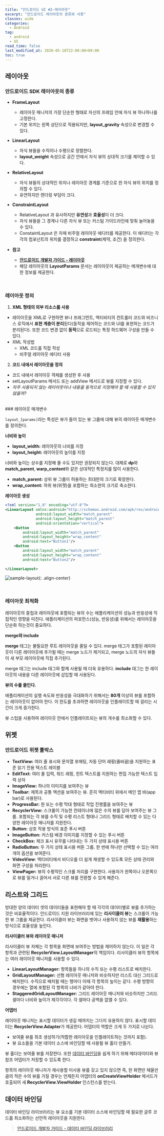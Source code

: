 ```yaml
---
title: "안드로이드 UI #2-레이아웃"
excerpt: "안드로이드 레이아웃의 종류와 사용"
classes: wide
categories: 
  - Android
tag:
  - android
  - UI
read_time: false
last_modified_at: 2020-05-10T22:00:00+09:00
toc: true
---
```


## 레이아웃

### 안드로이드 SDK 레이아웃의 종류

- **FrameLayout**
  - 레이아웃 매니저의 가장 단순한 형태로 자신의 프레임 안에 자식 뷰 하나하나를 고정한다.
  - 기본 위치는 왼쪽 상단으로 적용되지만, **layout_gravity** 속성으로 변경할 수 있다.
  
- **LinearLayout**
  - 자식 뷰들을 수직이나 수평으로 정렬한다.
  - **layout_weight** 속성으로 공간 안에서 자식 뷰의 상대적 크기를 제어할 수 있다.
  
- **RelativeLayout**
  - 자식 뷰들의 상대적인 위치나 레이아웃 경계를 기준으로 한 자식 뷰의 위치를 정의할 수 있다.
  - 유연하지만 렌더링 부담이 크다.
  
- **ConstraintLayout**
  - RelativeLayout 과 유사하지만 **유연성**과 **효율성**이 더 크다.
  - 자식 뷰들을 그 경계나 다른 자식 뷰 또는 커스텀 가이드라인에 맞춰 늘어놓을 수 있다.
  - ConstaintLayout 은 자체 비주얼 레이아웃 에디터를 제공한다. 이 에디터는 각각의 컴포넌트의 위치를 결정하고 **constraint**(제약, 조건) 을 정의한다.
  
- **참고**
  - **[안드로이드 개발자 가이드 - 레이아웃](https://developer.android.com/guide/topics/ui/declaring-layout.html#CommonLayouts )**
  - 해당 레이아웃의 **LayoutParams** 문서는 레이아웃이 제공하는 메개변수에 대한 정보를 제공한다.
  

<br>

### 레이아웃 정의

1. **XML 형태의 외부 리소스를 사용**
- 레이아웃을 XML로 구현하면 뷰나 프래그먼트, 액티비티의 컨트롤러 코드와 비즈니스 로직에서 **표현 계층이 분리**된다(동작을 제어하는 코드와 UI를 표현하는 코드가 분리된다). 또한 코드 변경 없이 **동적**으로 로드되는 특정 하드웨어 구성을 만들 수 있다.
- XML 작성법
  - XML 코드를 직접 작성
  - 비주얼 레이아웃 에디터 사용

2. **코드 내에서 레이아웃을 정의**
- 코드 내에서 레이아웃 객체를 생성한 후 사용
- setLayoutParams 메서드 또는 addView  메서드로 뷰를 지정할 수 있다.
- *자주 사용되지 않는 레이아웃이나 내용을 동적으로 지정해야 할 때 사용할 수 있지 않을까?*

<br>
### 레이아웃 매개변수

`layout_[params]`라는 특성은 뷰가 들어 있는 뷰 그룹에 대해 뷰의 레이아웃 매개변수를 정의한다.

**너비와 높이**

- **layout_width:** 레이아웃의 너비를 지정
- **layout_height:** 레이아웃의 높이를 지정

너비와 높이는 상수를 지정해 줄 수도 있지만 권장되지 않는다. 대체로 **dp**와 **match_parent**, **warp_content**와 같은 상대적인 특정치를 많이 사용한다.

- **match_parent:** 상위 뷰 그룹이 허용하는 최대한의 크기로 확장한다.
- **wrap_content:** 하위 뷰(위젯)을 포함하는 최소한의 크기로 축소한다.

**레이아웃 생성**

```xml
<?xml version="1.0" encoding="utf-8"?>
<LinearLayout xmlns:android="http://schemas.android.com/apk/res/android"
              android:layout_width="match_parent"
              android:layout_height="match_parent"
              android:orientation="vertical">
    <Button
        android:layout_width="match_parent"
        android:layout_height="wrap_content"
        android:text="Button1"/>
    <Button
        android:layout_width="match_parent"
        android:layout_height="wrap_content"
        android:text="Button2"/>
    
</LinearLayout>
```
![sample-layout](/assets/images/sample-image1.png){: .align-center}

<br>


### 레이아웃 최적화

레이아웃의 중첩과 레이아웃에 포함되는 뷰의 수는 애플리케이션의 성능과 반응성에 직접적인 영향을 미친다. 애플리케이션의 퍼포먼스(성능, 반응성)를 위해서는 레이아웃을 단순화 하는것이 중요하다.

**merge와 include**

**merge** 태그는 불필요한 루트 레이아웃을 줄일 수 있다. merge 태그가 포함된 레이아웃이 다른 레이아웃에 추가될 때는 merge 노드가 제거되고, merge 노드의 자식 뷰들이 새 부모 레이아웃에 직접 추가된다.

merge 태그는 include 태그와 함께 사용될 때 더욱 유용하다. **include** 태그는 한 레이아웃의 내용을 다른 레이아웃에 삽입할 때 사용된다.

**뷰의 수를 줄인다.**

애플리캐이션의 실행 속도와 반응성을 극대화하기 위해서는 **80개** 이상의 뷰를 포함하는 레이아웃이 없어야 한다. 이 한도를 초과하면 레이아웃을 인플레이트할 때 걸리는 시간이 크게 증가한다.

뷰 스텁을 사용하여 레이아웃 안에서 인플레이트되는 뷰의 개수를 최소화할 수 있다.

## 위젯

### 안드로이드 위젯 툴박스

- **TextView:** 여러 줄 표시와 문자열 포매팅, 자동 단어 래핑(줄바꿈)을 지원하는 표준 읽기 전용 텍스트 레이블
- **EditText:** 여러 줄 입력, 워드 래핑, 힌트 텍스트를 지원하는 편집 가능한 텍스트 입력 상자
- **ImageView:** 하나의 이미지를 보여주는 뷰
- **Toolbar:** 제목과 공통 액션을 보여주는 뷰. 흔히 액티비티 위에서 메인 앱 바(app bar)로 사용된다.
- **ProgressBar:** 원 또는 수평 막대 형태로 작업 진행률을 보여주는 뷰
- **RecyclerView:** 스크롤이 가능한 컨테이너에 많은 수의 뷰를 담아 보여주는 뷰 그룹. 포함되는 각 뷰를 수직 및 수평 리스트 형태나 그리드 형태로 배치할 수 있는 다양한 레이아웃 매니저를 지원한다.
- **Button:** 상호 작용 방식의 표준 푸시 버튼
- **ImageButton:** 커스텀 배경 이미지를 지정할 수 있는 푸시 버튼
- **CheckBox:** 체크 표시 유무를 나타내는 두 가지 상태 표시용 버튼
- **RadioButton:** 두 가지 상태 표시용 버튼 그룹. 한 번에 하나만 선택할 수 있는 여러 개의 옵션을 보여준다.
- **VideoView**: 액티비티에서 비디오를 더 쉽게 재생할 수 있도록 모든 상태 관리와 화면 구성을 처리한다.
- **ViewPager:** 뷰의 수평적인 스크롤 처리를 구현한다. 사용자가 왼쪽이나 오른쪽으로 뷰를 밀거나 끌어서 서로 다른 뷰를 전환할 수 있게 해준다.

## 리스트와 그리드

방대한 양의 데이터 셋의 데이터들을 표현해야 할 때 각각의 데이터별로 뷰를 추가하는것은 비효율적이다. 안드로이드 지원 라이브러리에 있는 **리사이클러 뷰**는 스크롤이 가능한 뷰 그룹을 제공한다. 리사이클러 뷰는 화면을 벗어나 사용하지 않는 뷰를 **재활용**하는 방식으로 효율성을 높인다.

**리사이클러 뷰와 레이아웃 매니저**

리사이클러 뷰 자체는 각 항목을 화면에 보여주는 방법을 제어하지 않는다. 이 일은 각 항목과 관련된 **RecyclerView.LayoutManager**의 책임이다. 리사이클러 뷰의 항목에는 여러 레이아웃 매니저를 사용할 수 있다.

- **LinearLayoutManager:** 항목들을 하나의 수직 또는 수평 리스트로 배치한다.
- **GridLayoutManager:** 선형 레이아웃 매니저와 비슷하지만 리스트 대신 그리드로 배치한다. 수직으로 배치될 때는 행마다 이때 각 항목의 높이는 같다. 수평 방향의 경우에는 열에 포함된 각 항목의 너비가 같아야 한다.
- **StaggeredGridLayoutManager:** 그리드 레이아웃 매니저와 비슷하지만 그리드 셀마다 너비와 높이가 제각각이다. 각 셀마다 공백을 없앨 수 있다.

**어댑터**

레이아웃 매니저는 표시할 데이터가 생길 때까지는 그다지 유용하지 않다. 표시할 데이터는 **RecyclerView.Adapter**가 제공한다. 어댑터의 역할은 크게 두 가지로 나뉜다.

- 보여줄 뷰를 최초 생성하기(적합한 레이아웃을 인플레이트하는 것까지 포함).
- 뷰 요소들을 기본 데이터 소스에 바인딩할 때 사용될 뷰 홀더 만들기.

뷰 홀더는 보여줄 뷰를 저장한다. 또한 <u>데이터 바인딩</u>을 쉽게 하기 위해 메타데이터와 뷰 참조 어댑터가 저장할 수 있도록 한다.

항목의 레이아웃 매니저가 재사용할 미사용 뷰를 갖고 있지 않으면 즉, 한 화면만 채울만큼의 적은 수의 뷰를 가질 경우는 언제든지 어댑터의 **onCreateViewHolder** 메서드가 호출되어 새 **RecyclerView.ViewHolder** 인스턴스를 받는다.



## 데이터 바인딩

데이터 바인딩 라이브러리는 뷰 요소를 기본 데이터 소스에 바인딩할 때 필요한 글루 코드를 최소화하는 선언적 레이아웃을 지원한다.

> [안드로이드 개발자 가이드 - 데이터 바인딩 라이브러리](https://developer.android.com/topic/libraries/data-binding)

